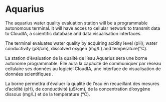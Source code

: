 # Aquarius

The aquarius water quality evaluation station will be a programmable autonomous terminal. It will have acces to cellular network to transmit data to CloudIA, a scientific database and data visualisation interfaces.

The terminal evaluates water quality by acquiring acidity level (pH), water conductivity (µS/cm), dissolved oxygen (mg/L) and temperature(℃).  

La station d’évaluation de la qualité de l’eau Aquarius sera une borne autonome programmable. Elle aura la capacité de communiquer par réseau cellulaire ses données au logiciel CloudIA, une interface de visualisation de données scientifiques .

La borne permettra d’évaluer la qualité de l’eau en recueillant des mesures d’acidité (pH), de conductivité (µS/cm), de la concentration d’oxygène dissous (mg/L) et de la température (℃).

